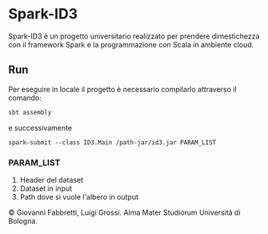 # Spark-ID3

Spark-ID3 è un progetto universitario realizzato per prendere dimestichezza con il framework Spark e la programmazione con Scala in ambiente cloud.



## Run

Per eseguire in locale il progetto è necessario compilarlo attraverso il comando:

```bash
sbt assembly
```

e successivamente 

```
spark-submit --class ID3.Main /path-jar/id3.jar PARAM_LIST 
```

### PARAM_LIST

1. Header del dataset
2. Dataset in input 
3. Path dove si vuole l'albero in output


© Giovanni Fabbretti, Luigi Grossi. Alma Mater Studiorum Università di Bologna.

